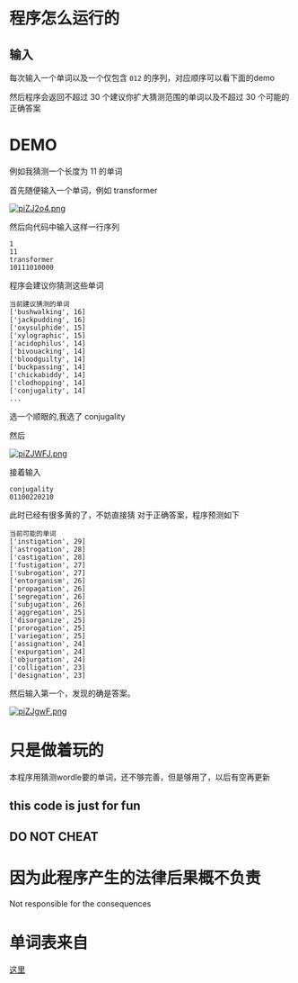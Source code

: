 # 程序怎么运行的

## 输入

每次输入一个单词以及一个仅包含 `012` 的序列，对应顺序可以看下面的demo

然后程序会返回不超过 30 个建议你扩大猜测范围的单词以及不超过 30 个可能的正确答案

# DEMO

例如我猜测一个长度为 11 的单词

首先随便输入一个单词，例如 transformer

[![piZJ2o4.png](https://z1.ax1x.com/2023/10/26/piZJ2o4.png)](https://imgse.com/i/piZJ2o4)

然后向代码中输入这样一行序列

```
1
11
transformer
10111010000
```
程序会建议你猜测这些单词
```
当前建议猜测的单词
['bushwalking', 16]
['jackpudding', 16]
['oxysulphide', 15]
['xylographic', 15]
['acidophilus', 14]
['bivouacking', 14]
['bloodguilty', 14]
['buckpassing', 14]
['chickabiddy', 14]
['clodhopping', 14]
['conjugality', 14]
...
```
选一个顺眼的,我选了 conjugality

然后

[![piZJWFJ.png](https://z1.ax1x.com/2023/10/26/piZJWFJ.png)](https://imgse.com/i/piZJWFJ)

接着输入

```
conjugality
01100220210
```

此时已经有很多黄的了，不妨直接猜
对于正确答案，程序预测如下

```
当前可能的单词
['instigation', 29]
['astrogation', 28]
['castigation', 28]
['fustigation', 27]
['subrogation', 27]
['entorganism', 26]
['propagation', 26]
['segregation', 26]
['subjugation', 26]
['aggregation', 25]
['disorganize', 25]
['prorogation', 25]
['variegation', 25]
['assignation', 24]
['expurgation', 24]
['objurgation', 24]
['colligation', 23]
['designation', 23]
```

然后输入第一个，发现的确是答案。

[![piZJgwF.png](https://z1.ax1x.com/2023/10/26/piZJgwF.png)](https://imgse.com/i/piZJgwF)

# 只是做着玩的

 本程序用猜测wordle要的单词，还不够完善，但是够用了，以后有空再更新

## this code is just for fun
## DO NOT CHEAT

# 因为此程序产生的法律后果概不负责

 Not responsible for the consequences

# 单词表来自
[这里](https://github.com/1eez/103976)

